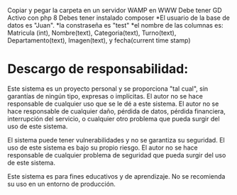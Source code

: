 Copiar y pegar la carpeta en un servidor WAMP en WWW
Debe tener GD Activo con php 8
Debes tener instalado composer
*El usuario de la base de datos es "Juan".
*la constraseña es "test"
*el nombre de las columnas es: Matricula (int), Nombre(text), Categoria(text), Turno(text), Departamento(text), Imagen(text), y fecha(current time stamp)
# Descargo de responsabilidad:

Este sistema es un proyecto personal y se proporciona "tal cual", sin garantías de ningún tipo, expresas o implícitas. El autor no se hace responsable de cualquier uso que se le dé a este sistema. El autor no se hace responsable de cualquier daño, pérdida de datos, pérdida financiera, interrupción del servicio, o cualquier otro problema que pueda surgir del uso de este sistema.

El sistema puede tener vulnerabilidades y no se garantiza su seguridad. El uso de este sistema es bajo su propio riesgo. El autor no se hace responsable de cualquier problema de seguridad que pueda surgir del uso de este sistema.

Este sistema es para fines educativos y de aprendizaje. No se recomienda su uso en un entorno de producción.


